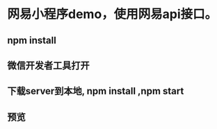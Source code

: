 # 网易小程序demo，使用网易api接口。

## npm install

## 微信开发者工具打开

## 下载server到本地, npm install ,npm start

## 预览
